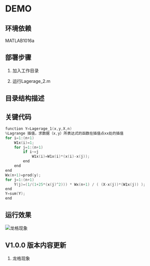 DEMO
===========================

##  环境依赖
MATLAB1016a

##  部署步骤
1. 加入工作目录

2. 运行Lagerage_2.m


##  目录结构描述


##  关键代码
```c
function Y=Lagerage_1(x,y,X,n)
%Lagrange 插值，求数据（x,y）所表达式的函数在插值点xx处的插值
for i=1:(n+1)  
    W1x(i)=1;
    for j=1:(n+1) 
        if i~=j
            W1x(i)=W1x(i)*(x(i)-x(j)); 
        end
    end
end
Wx(n+1)=prod(y);  
for j=1:(n+1)
    Y(j)=(1/(1+25*(x(j)^2))) * Wx(n+1) / ( (X-x(j))*(W1x(j)) );
end
Y=sum(Y);    
end

```

##  运行效果
![龙格现象](Lagerage/pic/1.png)
  
##  V1.0.0 版本内容更新
1. 龙格现象
